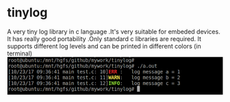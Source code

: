 # tinylog
A very tiny log library in c language .It's very suitable for embeded devices.
It has really good portability .Only standard c libraries are required.
It supports different log levels and can be printed in different colors (in terminal)
![image](https://github.com/org0000h/tinylog/blob/master/testlog.PNG)

